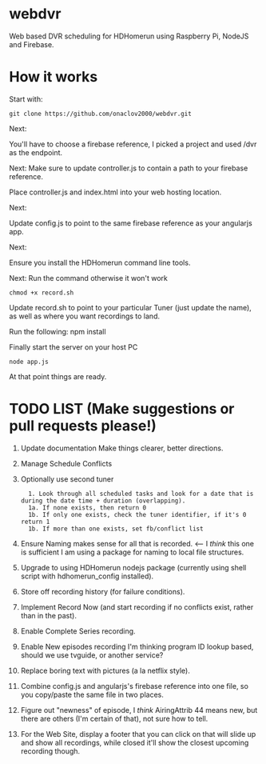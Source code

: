 webdvr
======

Web based DVR scheduling for HDHomerun using Raspberry Pi, NodeJS and Firebase.

How it works
=============
Start with:

    git clone https://github.com/onaclov2000/webdvr.git

Next:

You'll have to choose a firebase reference, I picked a project and used /dvr as the endpoint.

Next: 
Make sure to update controller.js to contain a path to your firebase reference.

Place controller.js and index.html into your web hosting location.

Next:

Update config.js to point to the same firebase reference as your angularjs app.

Next: 

Ensure you install the HDHomerun command line tools. 

Next:
Run the command otherwise it won't work

    chmod +x record.sh

Update record.sh to point to your particular Tuner (just update the name), as well as where you want recordings to land.

Run the following:
    npm install

Finally start the server on your host PC

    node app.js

At that point things are ready.

TODO LIST (Make suggestions or pull requests please!)
==========
1. Update documentation Make things clearer, better directions.
2. Manage Schedule Conflicts
3. Optionally use second tuner

         1. Look through all scheduled tasks and look for a date that is during the date time + duration (overlapping).
         1a. If none exists, then return 0
         1b. If only one exists, check the tuner identifier, if it's 0 return 1
         1b. If more than one exists, set fb/conflict list

4. Ensure Naming makes sense for all that is recorded. <-- I *think* this one is sufficient I am using a package for naming to local file structures.
5. Upgrade to using HDHomerun nodejs package (currently using shell script with hdhomerun_config installed).
6. Store off recording history (for failure conditions).
7. Implement Record Now (and start recording if no conflicts exist, rather than in the past).
8. Enable Complete Series recording.
9. Enable New episodes recording I'm thinking program ID lookup based, should we use tvguide, or another service?
10. Replace boring text with pictures (a la netflix style).
11. Combine config.js and angularjs's firebase reference into one file, so you copy/paste the same file in two places.
12. Figure out "newness" of episode, I *think* AiringAttrib 44 means new, but there are others (I'm certain of that), not sure how to tell.
13. For the Web Site, display a footer that you can click on that will slide up and show all recordings, while closed it'll show the closest upcoming recording though.
